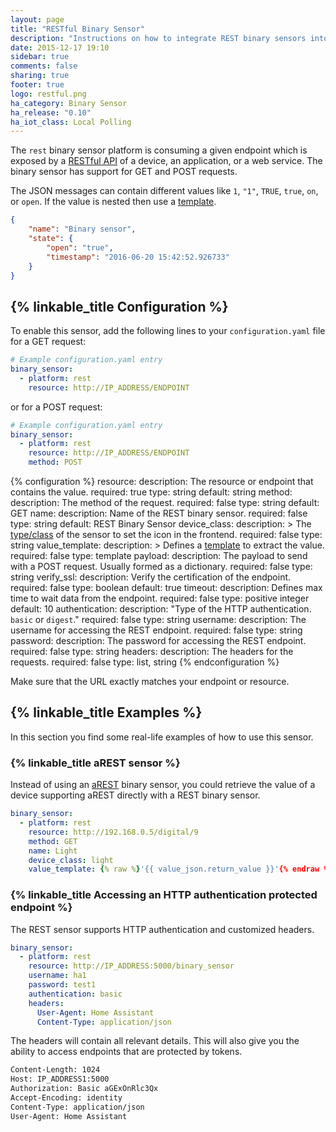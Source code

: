 ```yaml
---
layout: page
title: "RESTful Binary Sensor"
description: "Instructions on how to integrate REST binary sensors into Home Assistant."
date: 2015-12-17 19:10
sidebar: true
comments: false
sharing: true
footer: true
logo: restful.png
ha_category: Binary Sensor
ha_release: "0.10"
ha_iot_class: Local Polling
---
```


The `rest` binary sensor platform is consuming a given endpoint which is exposed
by a
[RESTful API](https://en.wikipedia.org/wiki/Representational_state_transfer)
of a device, an application, or a web service.
The binary sensor has support for GET and POST requests.

The JSON messages can contain different values like `1`, `"1"`,
`TRUE`, `true`, `on`, or `open`. If the value is nested then use a
[template](/docs/configuration/templating/#processing-incoming-data).

```json
{
    "name": "Binary sensor",
    "state": {
        "open": "true",
        "timestamp": "2016-06-20 15:42:52.926733"
    }
}
```

## {% linkable_title Configuration %}

To enable this sensor,
add the following lines to your `configuration.yaml` file for a GET request:

```yaml
# Example configuration.yaml entry
binary_sensor:
  - platform: rest
    resource: http://IP_ADDRESS/ENDPOINT
```

or for a POST request:

```yaml
# Example configuration.yaml entry
binary_sensor:
  - platform: rest
    resource: http://IP_ADDRESS/ENDPOINT
    method: POST
```

{% configuration %}
resource:
  description: The resource or endpoint that contains the value.
  required: true
  type: string
  default: string
method:
  description: The method of the request.
  required: false
  type: string
  default: GET
name:
  description: Name of the REST binary sensor.
  required: false
  type: string
  default: REST Binary Sensor
device_class:
  description: >
    The [type/class](/components/binary_sensor/) of
    the sensor to set the icon in the frontend.
  required: false
  type: string
value_template:
  description: >
    Defines a [template](/docs/configuration/templating/#processing-incoming-data)
    to extract the value.
  required: false
  type: template
payload:
  description: The payload to send with a POST request. Usually formed as a dictionary.
  required: false
  type: string
verify_ssl:
  description: Verify the certification of the endpoint.
  required: false
  type: boolean
  default: true
timeout:
  description: Defines max time to wait data from the endpoint.
  required: false
  type: positive integer
  default: 10
authentication:
  description: "Type of the HTTP authentication. `basic` or `digest`."
  required: false
  type: string
username:
  description: The username for accessing the REST endpoint.
  required: false
  type: string
password:
  description: The password for accessing the REST endpoint.
  required: false
  type: string
headers:
  description: The headers for the requests.
  required: false
  type: list, string
{% endconfiguration %}

<p class='note warning'>
Make sure that the URL exactly matches your endpoint or resource.
</p>

## {% linkable_title Examples %}

In this section you find some real-life examples of how to use this sensor.

### {% linkable_title aREST sensor %}

Instead of using an [aREST](/components/binary_sensor.arest/) binary sensor,
you could retrieve the value of a device supporting
aREST directly with a REST binary sensor.

```yaml
binary_sensor:
  - platform: rest
    resource: http://192.168.0.5/digital/9
    method: GET
    name: Light
    device_class: light
    value_template: {% raw %}'{{ value_json.return_value }}'{% endraw %}
```

### {% linkable_title Accessing an HTTP authentication protected endpoint %}

The REST sensor supports HTTP authentication and customized headers.

```yaml
binary_sensor:
  - platform: rest
    resource: http://IP_ADDRESS:5000/binary_sensor
    username: ha1
    password: test1
    authentication: basic
    headers:
      User-Agent: Home Assistant
      Content-Type: application/json
```

The headers will contain all relevant details. This will also give
you the ability to access endpoints that are protected by tokens.

```bash
Content-Length: 1024
Host: IP_ADDRESS1:5000
Authorization: Basic aGExOnRlc3Qx
Accept-Encoding: identity
Content-Type: application/json
User-Agent: Home Assistant
```
